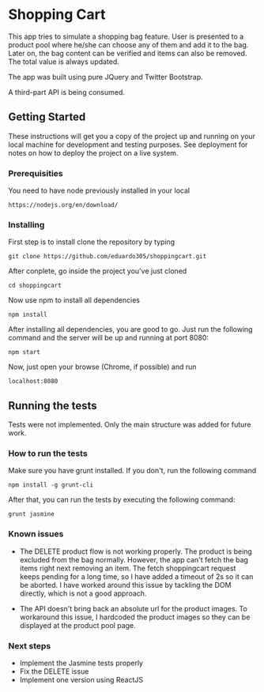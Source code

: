# Shopping Cart

This app tries to simulate a shopping bag feature. User is presented to a product pool where he/she can choose any of them and add it to the bag. Later on, the bag content can be verified and items can also be removed. The total value is always updated.

The app was built using pure JQuery and Twitter Bootstrap.

A third-part API is being consumed.

## Getting Started

These instructions will get you a copy of the project up and running on your local machine for development and testing purposes. See deployment for notes on how to deploy the project on a live system.

### Prerequisities

You need to have node previously installed in your local

```
https://nodejs.org/en/download/
```

### Installing

First step is to install clone the repository by typing

```
git clone https://github.com/eduardo305/shoppingcart.git
```
After conplete, go inside the project you've just cloned

```
cd shoppingcart
```

Now use npm to install all dependencies

```
npm install
```

After installing all dependencies, you are good to go. Just run the following command and the server will be up and running at port 8080:

```
npm start
```

Now, just open your browse (Chrome, if possible) and run

```
localhost:8080
```

## Running the tests

Tests were not implemented. Only the main structure was added for future work.

### How to run the tests

Make sure you have grunt installed. If you don't, run the following command

```
npm install -g grunt-cli
```

After that, you can run the tests by executing the following command:

```
grunt jasmine
```

### Known issues

* The DELETE product flow is not working properly. The product is being excluded from the bag normally. However, the app can't fetch the bag items right next removing an item. The fetch shoppingcart request keeps pending for a long time, so I have added a timeout of 2s so it can be aborted.
I have worked around this issue by tackling the DOM directly, which is not a good approach.

* The API doesn't bring back an absolute url for the product images. To workaround this issue, I hardcoded the product images so they can be displayed at the product pool page.


### Next steps

* Implement the Jasmine tests properly
* Fix the DELETE issue
* Implement one version using ReactJS
